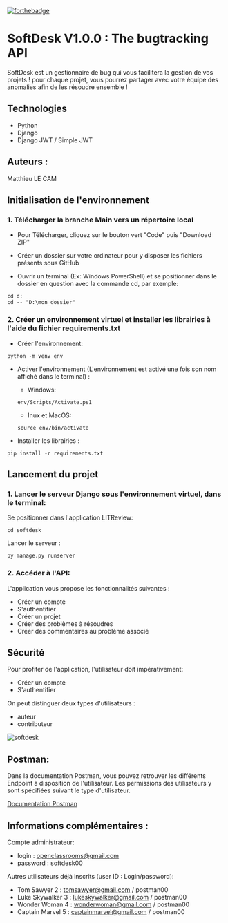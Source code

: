 [![forthebadge](https://forthebadge.com/images/badges/made-with-python.svg)](https://forthebadge.com)

# **SoftDesk V1.0.0** : The bugtracking API

SoftDesk est un gestionnaire de bug qui vous facilitera la gestion de vos projets ! pour chaque projet, vous pourrez partager avec votre équipe des anomalies afin de les résoudre ensemble !

## Technologies
- Python
- Django 
- Django JWT / Simple JWT

## Auteurs :

Matthieu LE CAM

## **Initialisation de l'environnement**

### 1. Télécharger la branche Main vers un répertoire local

- Pour Télécharger, cliquez sur le bouton vert "Code" puis "Download ZIP"

- Créer un dossier sur votre ordinateur pour y disposer les fichiers présents sous GitHub

- Ouvrir un terminal (Ex: Windows PowerShell) et se positionner dans le dossier en question avec la commande cd, par exemple:

```
cd d:
cd -- "D:\mon_dossier"
```

### 2. Créer un environnement virtuel et installer les librairies à l'aide du fichier requirements.txt

- Créer l'environnement:


`python -m venv env`

- Activer l'environnement (L'environnement est activé une fois son nom affiché dans le terminal) : 

    - Windows:

    `env/Scripts/Activate.ps1` 

    - Inux et MacOS:  

    `source env/bin/activate`

- Installer les librairies : 

`pip install -r requirements.txt`

## **Lancement du projet**

### 1. Lancer le serveur Django sous l'environnement virtuel, dans le terminal:

Se positionner dans l'application LITReview:

`cd softdesk`

Lancer le serveur :

`py manage.py runserver`

### 2. Accéder à l'API:
L'application vous propose les fonctionnalités suivantes :
- Créer un compte
- S'authentifier
- Créer un projet
- Créer des problèmes à résoudres
- Créer des commentaires au problème associé
    
## Sécurité
Pour profiter de l'application, l'utilisateur doit impérativement:
- Créer un compte
- S'authentifier

On peut distinguer deux types d'utilisateurs :
- auteur
- contributeur

![softdesk](https://user-images.githubusercontent.com/85108007/161517479-1aee1310-93f6-4900-b479-4d585637d41f.png)

## Postman:
Dans la documentation Postman, vous pouvez retrouver les différents Endpoint à disposition de l'utilisateur.
Les permissions des utilisateurs y sont spécifiées suivant le type d'utilisateur.

[Documentation Postman](https://documenter.getpostman.com/view/18469824/UVysybcc)

## Informations complémentaires :

Compte administrateur:
- login : openclassrooms@gmail.com
- password : softdesk00

Autres utilisateurs déjà inscrits (user ID : Login/password):
- Tom Sawyer 2 : tomsawyer@gmail.com / postman00
- Luke Skywalker 3 : lukeskywalker@gmail.com / postman00
- Wonder Woman 4 : wonderwoman@gmail.com / postman00
- Captain Marvel 5 : captainmarvel@gmail.com / postman00
